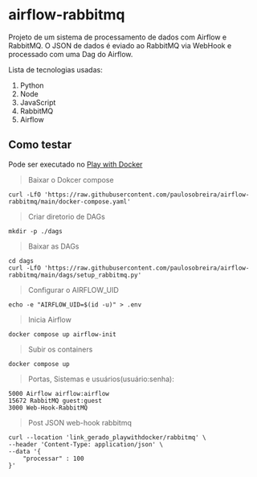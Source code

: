 # airflow-rabbitmq

Projeto de um sistema de processamento de dados com Airflow e RabbitMQ.
O JSON de dados é eviado ao RabbitMQ via WebHook e processado com uma Dag do Airflow.

Lista de tecnologias usadas:
1. Python
2. Node
3. JavaScript
4. RabbitMQ
5. Airflow
   
## Como testar

Pode ser executado no [Play with Docker](https://labs.play-with-docker.com/)

>Baixar o Dokcer compose
```
curl -LfO 'https://raw.githubusercontent.com/paulosobreira/airflow-rabbitmq/main/docker-compose.yaml'
```

>Criar diretorio de DAGs
```
mkdir -p ./dags 
```
>Baixar as DAGs
```
cd dags
curl -LfO 'https://raw.githubusercontent.com/paulosobreira/airflow-rabbitmq/main/dags/setup_rabbitmq.py'
```

>Configurar o AIRFLOW_UID
```
echo -e "AIRFLOW_UID=$(id -u)" > .env
```

>Inicia Airflow
```
docker compose up airflow-init
```

>Subir os containers
```
docker compose up
```
>Portas, Sistemas e usuários(usuário:senha):
```
5000 Airflow airflow:airflow
15672 RabbitMQ guest:guest
3000 Web-Hook-RabbitMQ 
```
>Post JSON web-hook rabbitmq
```
curl --location 'link_gerado_playwithdocker/rabbitmq' \
--header 'Content-Type: application/json' \
--data '{
    "processar" : 100
}'
```
